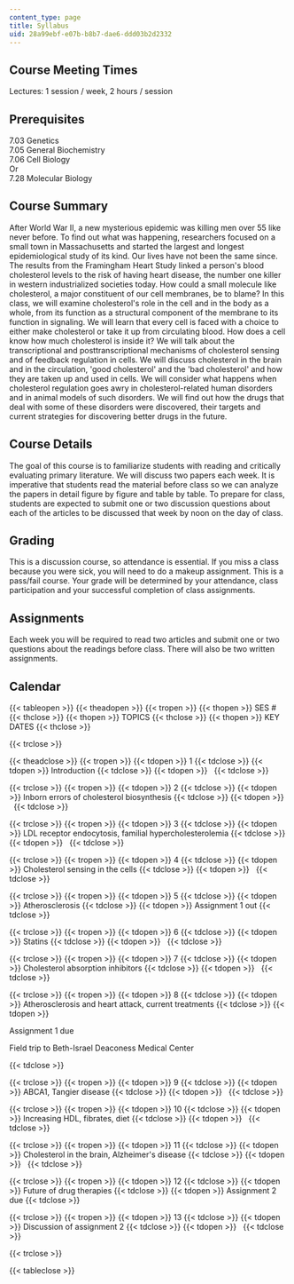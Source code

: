 ```yaml
---
content_type: page
title: Syllabus
uid: 28a99ebf-e07b-b8b7-dae6-ddd03b2d2332
---
```


Course Meeting Times
--------------------

Lectures: 1 session / week, 2 hours / session

Prerequisites
-------------

7.03 Genetics  
7.05 General Biochemistry  
7.06 Cell Biology  
Or  
7.28 Molecular Biology

Course Summary
--------------

After World War II, a new mysterious epidemic was killing men over 55 like never before. To find out what was happening, researchers focused on a small town in Massachusetts and started the largest and longest epidemiological study of its kind. Our lives have not been the same since. The results from the Framingham Heart Study linked a person's blood cholesterol levels to the risk of having heart disease, the number one killer in western industrialized societies today. How could a small molecule like cholesterol, a major constituent of our cell membranes, be to blame? In this class, we will examine cholesterol's role in the cell and in the body as a whole, from its function as a structural component of the membrane to its function in signaling. We will learn that every cell is faced with a choice to either make cholesterol or take it up from circulating blood. How does a cell know how much cholesterol is inside it? We will talk about the transcriptional and posttranscriptional mechanisms of cholesterol sensing and of feedback regulation in cells. We will discuss cholesterol in the brain and in the circulation, 'good cholesterol' and the 'bad cholesterol' and how they are taken up and used in cells. We will consider what happens when cholesterol regulation goes awry in cholesterol-related human disorders and in animal models of such disorders. We will find out how the drugs that deal with some of these disorders were discovered, their targets and current strategies for discovering better drugs in the future.

Course Details
--------------

The goal of this course is to familiarize students with reading and critically evaluating primary literature. We will discuss two papers each week. It is imperative that students read the material before class so we can analyze the papers in detail figure by figure and table by table. To prepare for class, students are expected to submit one or two discussion questions about each of the articles to be discussed that week by noon on the day of class.

Grading
-------

This is a discussion course, so attendance is essential. If you miss a class because you were sick, you will need to do a makeup assignment. This is a pass/fail course. Your grade will be determined by your attendance, class participation and your successful completion of class assignments.

Assignments
-----------

Each week you will be required to read two articles and submit one or two questions about the readings before class. There will also be two written assignments.

Calendar
--------

{{< tableopen >}}
{{< theadopen >}}
{{< tropen >}}
{{< thopen >}}
SES #
{{< thclose >}}
{{< thopen >}}
TOPICS
{{< thclose >}}
{{< thopen >}}
KEY DATES
{{< thclose >}}

{{< trclose >}}

{{< theadclose >}}
{{< tropen >}}
{{< tdopen >}}
1
{{< tdclose >}}
{{< tdopen >}}
Introduction
{{< tdclose >}}
{{< tdopen >}}
 
{{< tdclose >}}

{{< trclose >}}
{{< tropen >}}
{{< tdopen >}}
2
{{< tdclose >}}
{{< tdopen >}}
Inborn errors of cholesterol biosynthesis
{{< tdclose >}}
{{< tdopen >}}
 
{{< tdclose >}}

{{< trclose >}}
{{< tropen >}}
{{< tdopen >}}
3
{{< tdclose >}}
{{< tdopen >}}
LDL receptor endocytosis, familial hypercholesterolemia
{{< tdclose >}}
{{< tdopen >}}
 
{{< tdclose >}}

{{< trclose >}}
{{< tropen >}}
{{< tdopen >}}
4
{{< tdclose >}}
{{< tdopen >}}
Cholesterol sensing in the cells
{{< tdclose >}}
{{< tdopen >}}
 
{{< tdclose >}}

{{< trclose >}}
{{< tropen >}}
{{< tdopen >}}
5
{{< tdclose >}}
{{< tdopen >}}
Atherosclerosis
{{< tdclose >}}
{{< tdopen >}}
Assignment 1 out
{{< tdclose >}}

{{< trclose >}}
{{< tropen >}}
{{< tdopen >}}
6
{{< tdclose >}}
{{< tdopen >}}
Statins
{{< tdclose >}}
{{< tdopen >}}
 
{{< tdclose >}}

{{< trclose >}}
{{< tropen >}}
{{< tdopen >}}
7
{{< tdclose >}}
{{< tdopen >}}
Cholesterol absorption inhibitors
{{< tdclose >}}
{{< tdopen >}}
 
{{< tdclose >}}

{{< trclose >}}
{{< tropen >}}
{{< tdopen >}}
8
{{< tdclose >}}
{{< tdopen >}}
Atherosclerosis and heart attack, current treatments
{{< tdclose >}}
{{< tdopen >}}


Assignment 1 due

Field trip to Beth-Israel Deaconess Medical Center


{{< tdclose >}}

{{< trclose >}}
{{< tropen >}}
{{< tdopen >}}
9
{{< tdclose >}}
{{< tdopen >}}
ABCA1, Tangier disease
{{< tdclose >}}
{{< tdopen >}}
 
{{< tdclose >}}

{{< trclose >}}
{{< tropen >}}
{{< tdopen >}}
10
{{< tdclose >}}
{{< tdopen >}}
Increasing HDL, fibrates, diet
{{< tdclose >}}
{{< tdopen >}}
 
{{< tdclose >}}

{{< trclose >}}
{{< tropen >}}
{{< tdopen >}}
11
{{< tdclose >}}
{{< tdopen >}}
Cholesterol in the brain, Alzheimer's disease
{{< tdclose >}}
{{< tdopen >}}
 
{{< tdclose >}}

{{< trclose >}}
{{< tropen >}}
{{< tdopen >}}
12
{{< tdclose >}}
{{< tdopen >}}
Future of drug therapies
{{< tdclose >}}
{{< tdopen >}}
Assignment 2 due
{{< tdclose >}}

{{< trclose >}}
{{< tropen >}}
{{< tdopen >}}
13
{{< tdclose >}}
{{< tdopen >}}
Discussion of assignment 2
{{< tdclose >}}
{{< tdopen >}}
 
{{< tdclose >}}

{{< trclose >}}

{{< tableclose >}}
